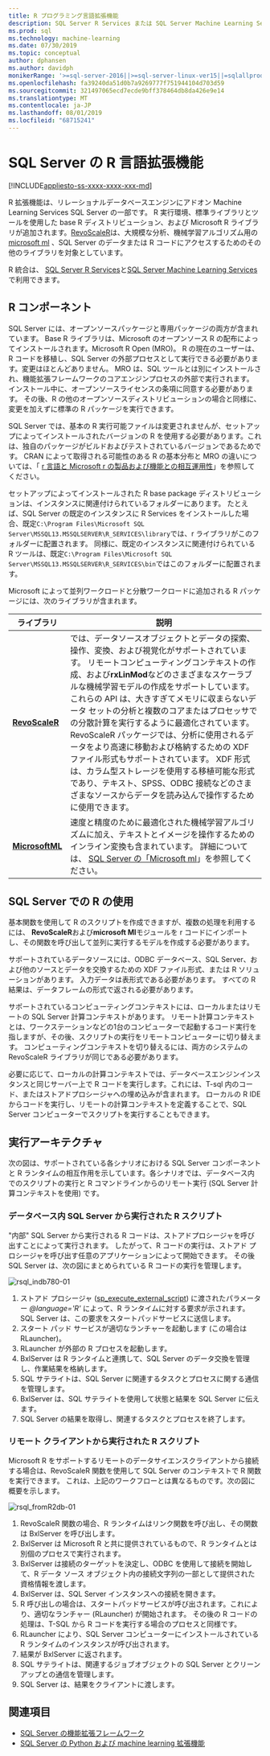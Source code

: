 ```yaml
---
title: R プログラミング言語拡張機能
description: SQL Server R Services または SQL Server Machine Learning Services での R コードの実行と組み込み R ライブラリについて説明します。
ms.prod: sql
ms.technology: machine-learning
ms.date: 07/30/2019
ms.topic: conceptual
author: dphansen
ms.author: davidph
monikerRange: '>=sql-server-2016||>=sql-server-linux-ver15||=sqlallproducts-allversions'
ms.openlocfilehash: fa39240da51d0b7a9269777f751944104d703d59
ms.sourcegitcommit: 321497065ecd7ecde9bff378464db8da426e9e14
ms.translationtype: MT
ms.contentlocale: ja-JP
ms.lasthandoff: 08/01/2019
ms.locfileid: "68715241"
---
```

# <a name="r-language-extension-in-sql-server"></a>SQL Server の R 言語拡張機能
[!INCLUDE[appliesto-ss-xxxx-xxxx-xxx-md](../../includes/appliesto-ss-xxxx-xxxx-xxx-md.md)]

R 拡張機能は、リレーショナルデータベースエンジンにアドオン Machine Learning Services SQL Server の一部です。 R 実行環境、標準ライブラリとツールを使用した base R ディストリビューション、および Microsoft R ライブラリが追加されます。[RevoScaleR](../r/ref-r-revoscaler.md)は、大規模な分析、機械学習アルゴリズム用の[microsoft ml](../r/ref-r-microsoftml.md) 、SQL Server のデータまたは R コードにアクセスするためのその他のライブラリを対象としています。

R 統合は、 [SQL Server R Services](../r/sql-server-r-services.md)と[SQL Server Machine Learning Services](../what-is-sql-server-machine-learning.md)で利用できます。

## <a name="r-components"></a>R コンポーネント

SQL Server には、オープンソースパッケージと専用パッケージの両方が含まれています。 Base R ライブラリは、Microsoft のオープンソース R の配布によってインストールされます。Microsoft R Open (MRO)。 R の現在のユーザーは、R コードを移植し、SQL Server の外部プロセスとして実行できる必要があります。変更はほとんどありません。 MRO は、SQL ツールとは別にインストールされ、機能拡張フレームワークのコアエンジンプロセスの外部で実行されます。 インストール中に、オープンソースライセンスの条項に同意する必要があります。 その後、R の他のオープンソースディストリビューションの場合と同様に、変更を加えずに標準の R パッケージを実行できます。 

SQL Server では、基本の R 実行可能ファイルは変更されませんが、セットアップによってインストールされたバージョンの R を使用する必要があります。これは、独自のパッケージがビルドおよびテストされているバージョンであるためです。 CRAN によって取得される可能性のある R の基本分布と MRO の違いについては、「 [r 言語と Microsoft r の製品および機能との相互運用性](https://docs.microsoft.com/r-server/what-is-r-server-interoperability)」を参照してください。

セットアップによってインストールされた R base package ディストリビューションは、インスタンスに関連付けられているフォルダーにあります。 たとえば、SQL Server の既定のインスタンスに R Services をインストールした場合、既定`C:\Program Files\Microsoft SQL Server\MSSQL13.MSSQLSERVER\R_SERVICES\library`では、r ライブラリがこのフォルダーに配置されます。 同様に、既定のインスタンスに関連付けられている R ツールは、既定`C:\Program Files\Microsoft SQL Server\MSSQL13.MSSQLSERVER\R_SERVICES\bin`ではこのフォルダーに配置されます。

Microsoft によって並列ワークロードと分散ワークロードに追加される R パッケージには、次のライブラリが含まれます。

| ライブラリ | 説明 |
|---------|-------------|
| [**RevoScaleR**](https://docs.microsoft.com/machine-learning-server/r-reference/revoscaler/revoscaler) | では、データソースオブジェクトとデータの探索、操作、変換、および視覚化がサポートされています。 リモートコンピューティングコンテキストの作成、および**rxLinMod**などのさまざまなスケーラブルな機械学習モデルの作成をサポートしています。 これらの API は、大きすぎてメモリに収まらないデータ セットの分析と複数のコアまたはプロセッサでの分散計算を実行するように最適化されています。 RevoScaleR パッケージでは、分析に使用されるデータをより高速に移動および格納するための XDF ファイル形式もサポートされています。 XDF 形式は、カラム型ストレージを使用する移植可能な形式であり、テキスト、SPSS、ODBC 接続などのさまざまなソースからデータを読み込んで操作するために使用できます。 |
| [**MicrosoftML**](https://docs.microsoft.com/r-server/r/concept-what-is-the-microsoftml-package) | 速度と精度のために最適化された機械学習アルゴリズムに加え、テキストとイメージを操作するためのインライン変換も含まれています。 詳細については、 [SQL Server の「Microsoft ml](../r/ref-r-microsoftml.md)」を参照してください。 | 

## <a name="using-r-in-sql-server"></a>SQL Server での R の使用

基本関数を使用して R のスクリプトを作成できますが、複数の処理を利用するには、 **RevoScaleR**および**microsoft Ml**モジュールを r コードにインポートし、その関数を呼び出して並列に実行するモデルを作成する必要があります。 
 
サポートされているデータソースには、ODBC データベース、SQL Server、および他のソースとデータを交換するための XDF ファイル形式、または R ソリューションがあります。 入力データは表形式である必要があります。 すべての R 結果は、データフレームの形式で返される必要があります。

サポートされているコンピューティングコンテキストには、ローカルまたはリモートの SQL Server 計算コンテキストがあります。 リモート計算コンテキストとは、ワークステーションなどの1台のコンピューターで起動するコード実行を指しますが、その後、スクリプトの実行をリモートコンピューターに切り替えます。 コンピューティングコンテキストを切り替えるには、両方のシステムの RevoScaleR ライブラリが同じである必要があります。

必要に応じて、ローカルの計算コンテキストでは、データベースエンジンインスタンスと同じサーバー上で R コードを実行します。これには、T-sql 内のコード、またはストアドプロシージャへの埋め込みが含まれます。 ローカルの R IDE からコードを実行し、リモートの計算コンテキストを定義することで、SQL Server コンピューターでスクリプトを実行することもできます。

## <a name="execution-architecture"></a>実行アーキテクチャ

次の図は、サポートされている各シナリオにおける SQL Server コンポーネントと R ランタイムの相互作用を示しています。各シナリオでは、データベース内でのスクリプトの実行と R コマンドラインからのリモート実行 (SQL Server 計算コンテキストを使用) です。

### <a name="r-scripts-executed-from-sql-server-in-database"></a>データベース内 SQL Server から実行された R スクリプト

"内部" SQL Server から実行される R コードは、ストアドプロシージャを呼び出すことによって実行されます。 したがって、R コードの実行は、ストアド プロシージャを呼び出す任意のアプリケーションによって開始できます。  その後 SQL Server は、次の図にまとめられている R コードの実行を管理します。

![rsql_indb780-01](../r/media/script_in-db-r.png)

1. ストアド プロシージャ ([sp_execute_external_script](../../relational-databases/system-stored-procedures/sp-execute-external-script-transact-sql.md)) に渡されたパラメーター _@language='R'_ によって、R ランタイムに対する要求が示されます。 SQL Server は、この要求をスタートパッドサービスに送信します。
2. スタート パッド サービスが適切なランチャーを起動します (この場合は RLauncher)。
3. RLauncher が外部の R プロセスを起動します。
4. BxlServer は R ランタイムと連携して、SQL Server のデータ交換を管理し、作業結果を格納します。
5. SQL サテライトは、SQL Server に関連するタスクとプロセスに関する通信を管理します。
6. BxlServer は、SQL サテライトを使用して状態と結果を SQL Server に伝えます。
7. SQL Server の結果を取得し、関連するタスクとプロセスを終了します。

### <a name="r-scripts-executed-from-a-remote-client"></a>リモート クライアントから実行された R スクリプト

Microsoft R をサポートするリモートのデータサイエンスクライアントから接続する場合は、RevoScaleR 関数を使用して SQL Server のコンテキストで R 関数を実行できます。 これは、上記のワークフローとは異なるものです。次の図に概要を示します。

![rsql_fromR2db-01](../r/media/remote-sqlcc-from-r2.png)

1. RevoScaleR 関数の場合、R ランタイムはリンク関数を呼び出し、その関数は BxlServer を呼び出します。
2. BxlServer は Microsoft R と共に提供されているもので、R ランタイムとは別個のプロセスで実行されます。
3. BxlServer は接続のターゲットを決定し、ODBC を使用して接続を開始して、R データ ソース オブジェクト内の接続文字列の一部として提供された資格情報を渡します。
4. BxlServer は、SQL Server インスタンスへの接続を開きます。
5. R 呼び出しの場合は、スタートパッドサービスが呼び出されます。これにより、適切なランチャー (RLauncher) が開始されます。 その後の R コードの処理は、T-SQL から R コードを実行する場合のプロセスと同様です。
6. RLauncher により、SQL Server コンピューターにインストールされている R ランタイムのインスタンスが呼び出されます。
7. 結果が BxlServer に返されます。
8. SQL サテライトは、関連するジョブオブジェクトの SQL Server とクリーンアップとの通信を管理します。
9. SQL Server は、結果をクライアントに渡します。

## <a name="see-also"></a>関連項目

+ [SQL Server の機能拡張フレームワーク](extensibility-framework.md)
+ [SQL Server の Python および machine learning 拡張機能](extension-python.md)